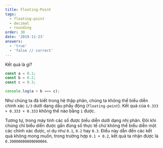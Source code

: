 ```yaml
---
title: Floating-Point
tags:
  - floating-point
  - decimal
  - rounding
order: 30
date: '2019-11-23'
answers:
  - 'true'
  - 'false // correct'
---
```


Kết quả là gì?

```javascript
const a = 0.1;
const b = 0.2;
const c = 0.3;

console.log(a + b === c);
```

<!-- explanation -->

Như chúng ta đã biết trong hệ thập phân, chúng ta không thể biểu diễn chính xác `1/3` dưới dạng dấu phẩy động (`floating-point`). Kết quả của `0.333 + 0.333 + 0.333` không thể nào bằng `1` được.

Tương tự, trong máy tính các số được biểu diễn dưới dạng nhị phân. Đôi khi chúng chỉ biểu diễn được gần đúng số thực tế chứ không thể biểu diễn một các chính xác được, ví dụ như `0.1`, `0.2` hay `0.3`. Điều này dẫn đến các kết quả không mong muốn, trong trường hợp `0.1 + 0.2`, kết quả ta nhận được là `0.30000000000000004`.
